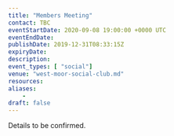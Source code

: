 ```yaml
---
title: "Members Meeting"
contact: TBC
eventStartDate: 2020-09-08 19:00:00 +0000 UTC
eventEndDate:
publishDate: 2019-12-31T08:33:15Z
expiryDate:
description:
event_types: [ "social"] 
venue: "west-moor-social-club.md"
resources:
aliases:
    - 
draft: false
---
```


Details to be confirmed.